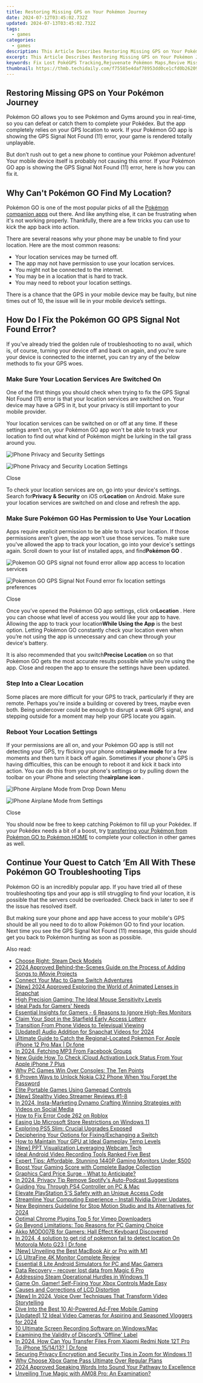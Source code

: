 ```yaml
---
title: Restoring Missing GPS on Your Pokémon Journey
date: 2024-07-12T03:45:02.732Z
updated: 2024-07-13T03:45:02.732Z
tags:
  - games
categories:
  - games
description: This Article Describes Restoring Missing GPS on Your Pokémon Journey
excerpt: This Article Describes Restoring Missing GPS on Your Pokémon Journey
keywords: Fix Lost PokéGPS Tracking,Rejuvenate Pokémon Maps,Revive Missing Route Guide,Pkmn GPS Restoration Tips,Locate Forgotten Journeys,Reclaim Hidden Paths,Uncover Vanished Trails
thumbnail: https://thmb.techidaily.com/f75585e4daf78953dd0ce1cfd0b26209fab1e9c588003fe7de564148a8e3e23c.jpg
---
```


## Restoring Missing GPS on Your Pokémon Journey

 Pokémon GO allows you to see Pokémon and Gyms around you in real-time, so you can defeat or catch them to complete your Pokédex. But the app completely relies on your GPS location to work. If your Pokémon GO app is showing the GPS Signal Not Found (11) error, your game is rendered totally unplayable.

 But don’t rush out to get a new phone to continue your Pokémon adventure! Your mobile device itself is probably not causing this error. If your Pokémon GO app is showing the GPS Signal Not Found (11) error, here is how you can fix it.

## Why Can't Pokémon GO Find My Location?

 Pokémon GO is one of the most popular picks of all the [Pokémon companion apps](https://www.makeuseof.com/best-pokemon-companion-apps/) out there. And like anything else, it can be frustrating when it's not working properly. Thankfully, there are a few tricks you can use to kick the app back into action.

 There are several reasons why your phone may be unable to find your location. Here are the most common reasons:

* Your location services may be turned off.
* The app may not have permission to use your location services.
* You might not be connected to the internet.
* You may be in a location that is hard to track.
* You may need to reboot your location settings.

 There is a chance that the GPS in your mobile device may be faulty, but nine times out of 10, the issue will lie in your mobile device’s settings.

## How Do I Fix the Pokémon GO GPS Signal Not Found Error?

 If you've already tried the golden rule of troubleshooting to no avail, which is, of course, turning your device off and back on again, and you're sure your device is connected to the internet, you can try any of the below methods to fix your GPS woes.

### Make Sure Your Location Services Are Switched On

 One of the first things you should check when trying to fix the GPS Signal Not Found (11) error is that your location services are switched on. Your device may have a GPS in it, but your privacy is still important to your mobile provider.

 Your location services can be switched on or off at any time. If these settings aren't on, your Pokémon GO app won't be able to track your location to find out what kind of Pokémon might be lurking in the tall grass around you.

![IPhone Privacy and Security Settings](https://static1.makeuseofimages.com/wordpress/wp-content/uploads/2023/09/iphone-privacy-and-security-settings.jpg)

![IPhone Privacy and Security Location Settings](https://static1.makeuseofimages.com/wordpress/wp-content/uploads/2023/09/iphone-privacy-and-security-location-settings.jpg)

Close

 To check your location services are on, go into your device's settings. Search for**Privacy & Security** on iOS or**Location** on Android. Make sure your location services are switched on and close and refresh the app.

### Make Sure Pokémon GO Has Permission to Use Your Location

 Apps require explicit permission to be able to track your location. If those permissions aren't given, the app won't use those services. To make sure you've allowed the app to track your location, go into your device's settings again. Scroll down to your list of installed apps, and find**Pokémon GO** .

![Pokemon GO GPS signal not found error allow app access to location services](https://static1.makeuseofimages.com/wordpress/wp-content/uploads/2022/12/pokemon-go-gps-signal-not-found-error-allow-app-access-to-location-services.jpg)

![Pokemon GO GPS Signal Not Found error fix location settings preferences](https://static1.makeuseofimages.com/wordpress/wp-content/uploads/2022/12/pokemon-go-gps-signal-not-found-error-fix-location-settings-preferences.jpg)

Close

 Once you’ve opened the Pokémon GO app settings, click on**Location** . Here you can choose what level of access you would like your app to have. Allowing the app to track your location**While Using the App** is the best option. Letting Pokémon GO constantly check your location even when you’re not using the app is unnecessary and can chew through your device's battery.

 It is also recommended that you switch**Precise Location** on so that Pokémon GO gets the most accurate results possible while you’re using the app. Close and reopen the app to ensure the settings have been updated.

### Step Into a Clear Location

 Some places are more difficult for your GPS to track, particularly if they are remote. Perhaps you're inside a building or covered by trees, maybe even both. Being undercover could be enough to disrupt a weak GPS signal, and stepping outside for a moment may help your GPS locate you again.

### Reboot Your Location Settings

 If your permissions are all on, and your Pokémon GO app is still not detecting your GPS, try flicking your phone onto**airplane mode** for a few moments and then turn it back off again. Sometimes if your phone's GPS is having difficulties, this can be enough to reboot it and kick it back into action. You can do this from your phone's settings or by pulling down the toolbar on your iPhone and selecting the**airplane icon** .

![IPhone Airplane Mode from Drop Down Menu](https://static1.makeuseofimages.com/wordpress/wp-content/uploads/2023/09/iphone-airplane-mode-from-drop-down-menu.jpg)

![IPhone Airplane Mode from Settings](https://static1.makeuseofimages.com/wordpress/wp-content/uploads/2023/09/iphone-airplane-mode-from-settings.jpg)

Close

 You should now be free to keep catching Pokémon to fill up your Pokédex. If your Pokédex needs a bit of a boost, try [transferring your Pokémon from Pokémon GO to Pokémon HOME](https://www.makeuseof.com/how-to-transfer-pokemon-go-home/) to complete your collection in other games as well.

## Continue Your Quest to Catch ’Em All With These Pokémon GO Troubleshooting Tips

 Pokémon GO is an incredibly popular app. If you have tried all of these troubleshooting tips and your app is still struggling to find your location, it is possible that the servers could be overloaded. Check back in later to see if the issue has resolved itself.

 But making sure your phone and app have access to your mobile's GPS should be all you need to do to allow Pokémon GO to find your location. Next time you see the GPS Signal Not Found (11) message, this guide should get you back to Pokémon hunting as soon as possible.


<ins class="adsbygoogle"
     style="display:block"
     data-ad-format="autorelaxed"
     data-ad-client="ca-pub-7571918770474297"
     data-ad-slot="1223367746"></ins>



<ins class="adsbygoogle"
     style="display:block"
     data-ad-client="ca-pub-7571918770474297"
     data-ad-slot="8358498916"
     data-ad-format="auto"
     data-full-width-responsive="true"></ins>



<span class="atpl-alsoreadstyle">Also read:</span>
<div><ul>
<li><a href="https://games-able.techidaily.com/choose-right-steam-deck-models/"><u>Choose Right: Steam Deck Models</u></a></li>
<li><a href="https://sound-tweaking.techidaily.com/2024-approved-behind-the-scenes-guide-on-the-process-of-adding-songs-to-imovie-projects/"><u>2024 Approved Behind-the-Scenes Guide on the Process of Adding Songs to iMovie Projects</u></a></li>
<li><a href="https://games-able.techidaily.com/connect-your-mac-to-game-switch-adventures/"><u>Connect Your Mac to Game Switch Adventures</u></a></li>
<li><a href="https://snapchat-videos.techidaily.com/new-2024-approved-exploring-the-world-of-animated-lenses-in-snapchat/"><u>[New] 2024 Approved  Exploring the World of Animated Lenses in Snapchat</u></a></li>
<li><a href="https://games-able.techidaily.com/high-precision-gaming-the-ideal-mouse-sensitivity-levels/"><u>High Precision Gaming: The Ideal Mouse Sensitivity Levels</u></a></li>
<li><a href="https://games-able.techidaily.com/ideal-pads-for-gamers-needs/"><u>Ideal Pads for Gamers' Needs</u></a></li>
<li><a href="https://games-able.techidaily.com/essential-insights-for-gamers-6-reasons-to-ignore-high-res-monitors/"><u>Essential Insights for Gamers - 6 Reasons to Ignore High-Res Monitors</u></a></li>
<li><a href="https://games-able.techidaily.com/claim-your-spot-in-the-starfield-early-access-lottery/"><u>Claim Your Spot in the Starfield Early Access Lottery</u></a></li>
<li><a href="https://facebook-videos.techidaily.com/transition-from-phone-videos-to-televisual-viewing/"><u>Transition From Phone Videos to Televisual Viewing</u></a></li>
<li><a href="https://snapchat-videos.techidaily.com/updated-audio-addition-for-snapchat-videos-for-2024/"><u>[Updated] Audio Addition for Snapchat Videos for 2024</u></a></li>
<li><a href="https://ios-pokemon-go.techidaily.com/ultimate-guide-to-catch-the-regional-located-pokemon-for-apple-iphone-12-pro-max-drfone-by-drfone-virtual-ios/"><u>Ultimate Guide to Catch the Regional-Located Pokemon For Apple iPhone 12 Pro Max | Dr.fone</u></a></li>
<li><a href="https://facebook-clips.techidaily.com/in-2024-fetching-mp3-from-facebook-groups/"><u>In 2024, Fetching MP3 From Facebook Groups</u></a></li>
<li><a href="https://activate-lock.techidaily.com/new-guide-how-to-check-icloud-activation-lock-status-from-your-apple-iphone-7-plus-by-drfone-ios/"><u>New Guide How To Check iCloud Activation Lock Status From Your Apple iPhone 7 Plus</u></a></li>
<li><a href="https://games-able.techidaily.com/why-pc-games-win-over-consoles-the-ten-points/"><u>Why PC Games Win Over Consoles: The Ten Points</u></a></li>
<li><a href="https://easy-unlock-android.techidaily.com/6-proven-ways-to-unlock-nokia-c32-phone-when-you-forget-the-password-by-drfone-android/"><u>6 Proven Ways to Unlock Nokia C32 Phone When You Forget the Password</u></a></li>
<li><a href="https://games-able.techidaily.com/elite-portable-games-using-gamepad-controls/"><u>Elite Portable Games Using Gamepad Controls</u></a></li>
<li><a href="https://facebook-video-files.techidaily.com/new-stealthy-video-streamer-reviews-1-8/"><u>[New] Stealthy Video Streamer Reviews  #1-8</u></a></li>
<li><a href="https://instagram-clips.techidaily.com/in-2024-insta-marketing-dynamo-crafting-winning-strategies-with-videos-on-social-media/"><u>In 2024, Insta-Marketing Dynamo  Crafting Winning Strategies with Videos on Social Media</u></a></li>
<li><a href="https://games-able.techidaily.com/how-to-fix-error-code-262-on-roblox/"><u>How to Fix Error Code 262 on Roblox</u></a></li>
<li><a href="https://win11-tips.techidaily.com/easing-up-microsoft-store-restrictions-on-windows-11/"><u>Easing Up Microsoft Store Restrictions on Windows 11</u></a></li>
<li><a href="https://games-able.techidaily.com/exploring-ps5-slim-crucial-upgrades-exposed/"><u>Exploring PS5 Slim: Crucial Upgrades Exposed</u></a></li>
<li><a href="https://games-able.techidaily.com/deciphering-your-options-for-fixingexchanging-a-switch/"><u>Deciphering Your Options for Fixing/Exchanging a Switch</u></a></li>
<li><a href="https://games-able.techidaily.com/how-to-maintain-your-gpu-at-ideal-gameplay-temp-levels/"><u>How to Maintain Your GPU at Ideal Gameplay Temp Levels</u></a></li>
<li><a href="https://screen-video-capture.techidaily.com/new-ppt-visualization-leveraging-webcam-tech/"><u>[New] PPT Visualization  Leveraging Webcam Tech</u></a></li>
<li><a href="https://screen-activity-recording.techidaily.com/ideal-android-video-recording-tools-ranked-five-best/"><u>Ideal Android Video Recording Tools  Ranked Five Best</u></a></li>
<li><a href="https://games-able.techidaily.com/expert-tips-affordable-stunning-1440p-gaming-monitors-under-500/"><u>Expert Tips: Affordable, Stunning 1440P Gaming Monitors Under $500</u></a></li>
<li><a href="https://games-able.techidaily.com/boost-your-gaming-score-with-complete-badge-collection/"><u>Boost Your Gaming Score with Complete Badge Collection</u></a></li>
<li><a href="https://games-able.techidaily.com/graphics-card-price-surge-what-to-anticipate/"><u>Graphics Card Price Surge - What to Anticipate?</u></a></li>
<li><a href="https://extra-guidance.techidaily.com/in-2024-privacy-tip-remove-spotifys-auto-podcast-suggestions/"><u>In 2024, Privacy Tip  Remove Spotify's Auto-Podcast Suggestions</u></a></li>
<li><a href="https://games-able.techidaily.com/guiding-you-through-ps4-controller-on-pc-and-mac/"><u>Guiding You Through PS4 Controller on PC & Mac</u></a></li>
<li><a href="https://games-able.techidaily.com/elevate-playstation-5s-safety-with-an-unique-access-code/"><u>Elevate PlayStation 5'S Safety with an Unique Access Code</u></a></li>
<li><a href="https://games-able.techidaily.com/1719166855610-streamline-your-computing-experience-install-nvidia-driver-updates/"><u>Streamline Your Computing Experience – Install Nvidia Driver Updates.</u></a></li>
<li><a href="https://smart-video-creator.techidaily.com/new-beginners-guideline-for-stop-motion-studio-and-its-alternatives-for-2024/"><u>New Beginners Guideline for Stop Motion Studio and Its Alternatives for 2024</u></a></li>
<li><a href="https://vimeo-videos.techidaily.com/optimal-chrome-plugins-top-5-for-vimeo-downloaders/"><u>Optimal Chrome Plugins  Top 5 for Vimeo Downloaders</u></a></li>
<li><a href="https://games-able.techidaily.com/go-beyond-limitations-top-reasons-for-pc-gaming-choice/"><u>Go Beyond Limitations: Top Reasons for PC Gaming Choice</u></a></li>
<li><a href="https://games-able.techidaily.com/akko-mod007b-for-gamers-hall-effect-keyboard-discovered/"><u>Akko MOD007B for Gamers: Hall Effect Keyboard Discovered</u></a></li>
<li><a href="https://android-pokemon-go.techidaily.com/in-2024-4-solution-to-get-rid-of-pokemon-fail-to-detect-location-on-motorola-moto-g23-drfone-by-drfone-virtual-android/"><u>In 2024, 4 solution to get rid of pokemon fail to detect location On Motorola Moto G23 | Dr.fone</u></a></li>
<li><a href="https://fox-friendly.techidaily.com/new-unveiling-the-best-macbook-air-or-pro-with-m1/"><u>[New] Unveiling the Best MacBook Air or Pro with M1</u></a></li>
<li><a href="https://extra-information.techidaily.com/lg-ultrafine-4k-monitor-complete-review/"><u>LG UltraFine 4K Monitor Complete Review</u></a></li>
<li><a href="https://games-able.techidaily.com/essential-8-lite-android-simulators-for-pc-and-mac-gamers/"><u>Essential 8 Lite Android Simulators for PC and Mac Gamers</u></a></li>
<li><a href="https://phone-solutions.techidaily.com/data-recovery-recover-lost-data-from-magic-6-pro-by-fonelab-android-recover-data/"><u>Data Recovery – recover lost data from Magic 6 Pro</u></a></li>
<li><a href="https://games-able.techidaily.com/addressing-steam-operational-hurdles-in-windows-11/"><u>Addressing Steam Operational Hurdles in Windows 11</u></a></li>
<li><a href="https://games-able.techidaily.com/game-on-gamer-self-fixing-your-xbox-controls-made-easy/"><u>Game On, Gamer! Self-Fixing Your Xbox Controls Made Easy</u></a></li>
<li><a href="https://games-able.techidaily.com/causes-and-corrections-of-lcd-distortion/"><u>Causes and Corrections of LCD Distortion</u></a></li>
<li><a href="https://fox-links.techidaily.com/new-in-2024-voice-over-techniques-that-transform-video-storytelling/"><u>[New] In 2024, Voice Over Techniques That Transform Video Storytelling</u></a></li>
<li><a href="https://games-able.techidaily.com/dive-into-the-best-10-ai-powered-ad-free-mobile-gaming/"><u>Dive Into the Best 10 AI-Powered Ad-Free Mobile Gaming</u></a></li>
<li><a href="https://youtube-web.techidaily.com/ed-12-ideal-video-cameras-for-aspiring-and-seasoned-vloggers-for-2024/"><u>[Updated] 12 Ideal Video Cameras for Aspiring and Seasoned Vloggers for 2024</u></a></li>
<li><a href="https://remote-screen-capture.techidaily.com/10-ultimate-screen-recording-software-on-windowsmac/"><u>10 Ultimate Screen Recording Software on Windows/Mac</u></a></li>
<li><a href="https://games-able.techidaily.com/examining-the-validity-of-discords-offline-label/"><u>Examining the Validity of Discord’s 'Offline' Label</u></a></li>
<li><a href="https://android-transfer.techidaily.com/in-2024-how-can-you-transfer-files-from-xiaomi-redmi-note-12t-pro-to-iphone-151413-drfone-by-drfone-transfer-from-android-transfer-from-android/"><u>In 2024, How Can You Transfer Files From Xiaomi Redmi Note 12T Pro To iPhone 15/14/13? | Dr.fone</u></a></li>
<li><a href="https://fox-cloud.techidaily.com/securing-privacy-encryption-and-security-tips-in-zoom-for-windows-11/"><u>Securing Privacy  Encryption and Security Tips in Zoom for Windows 11</u></a></li>
<li><a href="https://games-able.techidaily.com/why-choose-xbox-game-pass-ultimate-over-regular-plans/"><u>Why Choose Xbox Game Pass Ultimate Over Regular Plans</u></a></li>
<li><a href="https://extra-support.techidaily.com/2024-approved-speaking-words-into-sound-your-pathway-to-excellence/"><u>2024 Approved  Speaking Words Into Sound  Your Pathway to Excellence</u></a></li>
<li><a href="https://games-able.techidaily.com/unveiling-true-magic-with-am08-pro-an-examination/"><u>Unveiling True Magic with AM08 Pro: An Examination?</u></a></li>
</ul></div>
